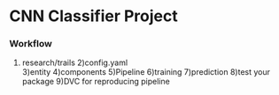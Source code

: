 # CNN Classifier Project

### Workflow
1) research/trails
2)config.yaml  
3)entity
4)components
5)Pipeline
6)training
7)prediction
8)test your package
9)DVC for reproducing pipeline